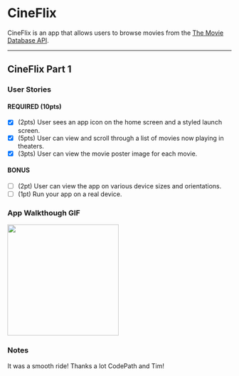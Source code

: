 # CineFlix

CineFlix is an app that allows users to browse movies from the [The Movie Database API](http://docs.themoviedb.apiary.io/#).

---

## CineFlix Part 1

### User Stories

#### REQUIRED (10pts)
- [x] (2pts) User sees an app icon on the home screen and a styled launch screen.
- [x] (5pts) User can view and scroll through a list of movies now playing in theaters.
- [x] (3pts) User can view the movie poster image for each movie.

#### BONUS
- [ ] (2pt) User can view the app on various device sizes and orientations.
- [ ] (1pt) Run your app on a real device.

### App Walkthough GIF

<img src="http://g.recordit.co/0hlDqJYCkl.gif" width=250><br>

### Notes
It was a smooth ride! Thanks a lot CodePath and Tim!
